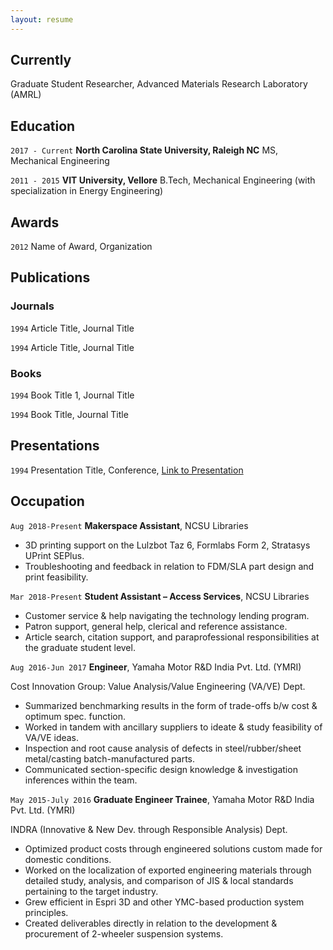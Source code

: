 ```yaml
---
layout: resume
---
```

## Currently

Graduate Student Researcher, Advanced Materials Research Laboratory (AMRL)

## Education

`2017 - Current`
__North Carolina State University, Raleigh NC__
MS, Mechanical Engineering

`2011 - 2015`
__VIT  University, Vellore__
B.Tech, Mechanical Engineering (with specialization in Energy Engineering)

## Awards

`2012`
Name of Award, Organization 

## Publications

<!-- A list is also available [online](https://scholar.google.co.uk/citations?user=LTOTl0YAAAAJ) -->

### Journals

`1994`
Article Title, Journal Title

`1994`
Article Title, Journal Title

### Books

`1994`
Book Title 1, Journal Title

`1994`
Book Title, Journal Title


## Presentations

`1994`
Presentation Title, Conference, <a href="https://MyWebsite.tld/presentation1">Link to Presentation</a>


## Occupation

`Aug 2018-Present`
__Makerspace Assistant__, NCSU Libraries 

- 3D printing support on the Lulzbot Taz 6, Formlabs Form 2, Stratasys UPrint SEPlus. 
- Troubleshooting and feedback in relation to FDM/SLA part design and print feasibility.

`Mar 2018-Present`
__Student Assistant – Access Services__, NCSU Libraries 

- Customer service & help navigating the technology lending program. 
- Patron support, general help, clerical and reference assistance. 
- Article search, citation support, and paraprofessional responsibilities at the graduate student level.

`Aug 2016-Jun 2017`
__Engineer__, Yamaha Motor R&D India Pvt. Ltd. (YMRI)

Cost Innovation Group: Value Analysis/Value Engineering (VA/VE) Dept. 
- Summarized benchmarking results in the form of trade-offs b/w cost & optimum spec. function.
- Worked in tandem with ancillary suppliers to ideate & study feasibility of VA/VE ideas. 
- Inspection and root cause analysis of defects in steel/rubber/sheet metal/casting batch-manufactured parts. 
- Communicated section-specific design knowledge & investigation inferences within the team.

`May 2015-July 2016`
__Graduate Engineer Trainee__, Yamaha Motor R&D India Pvt. Ltd. (YMRI)

INDRA (Innovative & New Dev. through Responsible Analysis) Dept. 
- Optimized product costs through engineered solutions custom made for domestic conditions. 
- Worked on the localization of exported engineering materials through detailed study, analysis, and comparison of JIS & local standards pertaining to the target industry. 
- Grew efficient in Espri 3D and other YMC-based production system principles. 
- Created deliverables directly in relation to the development & procurement of 2-wheeler suspension systems.


<!-- ### Footer

Last updated: Nov 2018 -->


